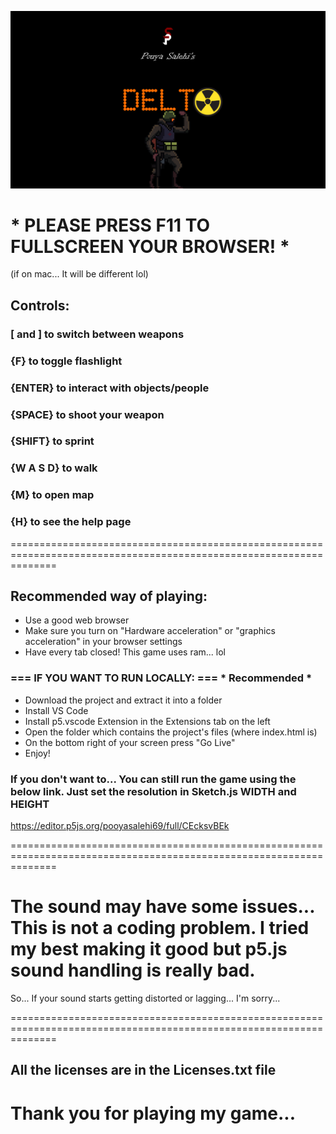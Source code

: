![Game Cover](https://github.com/Pouya69/Delta/blob/master/COVER.png)

# * PLEASE PRESS F11 TO FULLSCREEN YOUR BROWSER! *
(if on mac... It will be different lol)

## Controls:
### [ and ] to switch between weapons
### {F} to toggle flashlight
### {ENTER} to interact with objects/people
### {SPACE} to shoot your weapon
### {SHIFT} to sprint
### {W A S D} to walk
### {M} to open map
### {H} to see the help page
====================================================================================================================


## Recommended way of playing:
- Use a good web browser
- Make sure you turn on "Hardware acceleration" or "graphics acceleration" in your browser settings
- Have every tab closed! This game uses ram... lol
### === IF YOU WANT TO RUN LOCALLY: === * Recommended *
- Download the project and extract it into a folder
- Install VS Code
- Install p5.vscode Extension in the Extensions tab on the left
- Open the folder which contains the project's files (where index.html is)
- On the bottom right of your screen press "Go Live"
- Enjoy!


### If you don't want to... You can still run the game using the below link. Just set the resolution in Sketch.js WIDTH and HEIGHT
https://editor.p5js.org/pooyasalehi69/full/CEcksvBEk


====================================================================================================================


# The sound may have some issues... This is not a coding problem. I tried my best making it good but p5.js sound handling is really bad.
So... If your sound starts getting distorted or lagging... I'm sorry...

====================================================================================================================

## All the licenses are in the Licenses.txt file


# Thank you for playing my game...

